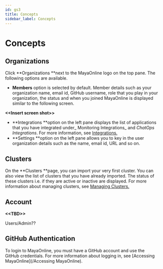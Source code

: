 ```yaml
---
id: gs3
title: Concepts
sidebar_label: Concepts
---
```

# Concepts

## Organizations

Click **Organizations **next to the MayaOnline logo on the top pane. The following options are available.

* **Members** option is selected by default. Member details such as your organization name, email id, GitHub username, role that you play in your organization, the status and when you joined MayaOnline is displayed similar to the following screen.

**&lt;&lt;Insert screen shot&gt;&gt;**

* **Integrations **option on the left pane displays the list of applications that you have integrated under_ Monitoring Integrations_ and _ChatOps Integrations_. For more information, see [Integrations.](/integration.md)
* **Settings **option on the left pane allows you to key in the user organization details such as the name, email id, URL and so on.

## Clusters

On the **Clusters **page, you can import your very first cluster. You can also view the list of clusters that you have already imported. The status of these clusters i.e. if they are active or inactive are displayed. For more information about managing clusters, see [Managing Clusters.](/importing-clusters.md)

## Account

**&lt;&lt;TBD&gt;&gt;**

Users/Admin??

## GitHub Authentication

To login to MayaOnline, you must have a GitHub account and use the GitHub credentials. For more information about logging in, see [Accessing MayaOnline](/Accessing MayaOnline).

